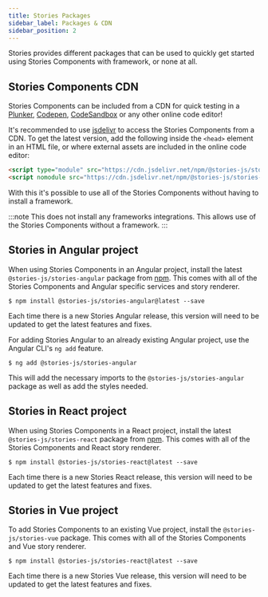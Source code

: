 ```yaml
---
title: Stories Packages
sidebar_label: Packages & CDN
sidebar_position: 2
---
```


Stories provides different packages that can be used to quickly get started using Stories Components with framework, or none at all.

## Stories Components CDN

Stories Components can be included from a CDN for quick testing in a [Plunker](https://plnkr.co/), [Codepen](https://codepen.io), [CodeSandbox](https://codesandbox.io/) or any other online code editor!

It's recommended to use [jsdelivr](https://www.jsdelivr.com/) to access the Stories Components from a CDN. To get the latest version, add the following inside the `<head>` element in an HTML file, or where external assets are included in the online code editor:

```html
<script type="module" src="https://cdn.jsdelivr.net/npm/@stories-js/stories-components@0.1.1/dist/esm/index.js"></script>
<script nomodule src="https://cdn.jsdelivr.net/npm/@stories-js/stories-components@0.1.1/dist/index.cjs.js"></script>
```

With this it's possible to use all of the Stories Components without having to install a framework.

:::note
This does not install any frameworks integrations. This allows use of the Stories Components without a framework.
:::

## Stories in Angular project

When using Stories Components in an Angular project, install the latest `@stories-js/stories-angular` package from [npm](https://npmjs.com). This comes with all of the Stories Components and Angular specific services and story renderer.

```shell
$ npm install @stories-js/stories-angular@latest --save
```

Each time there is a new Stories Angular release, this version will need to be updated to get the latest features and fixes.

For adding Stories Angular to an already existing Angular project, use the Angular CLI's `ng add` feature.

```shell
$ ng add @stories-js/stories-angular
```

This will add the necessary imports to the `@stories-js/stories-angular` package as well as add the styles needed.

## Stories in React project

When using Stories Components in a React project, install the latest `@stories-js/stories-react` package from [npm](https://npmjs.com). This comes with all of the Stories Components and React story renderer.

```shell
$ npm install @stories-js/stories-react@latest --save
```

Each time there is a new Stories React release, this version will need to be updated to get the latest features and fixes.

## Stories in Vue project

To add Stories Components to an existing Vue project, install the `@stories-js/stories-vue` package. This comes with all of the Stories Components and Vue story renderer.

```shell
$ npm install @stories-js/stories-react@latest --save
```

Each time there is a new Stories Vue release, this version will need to be updated to get the latest features and fixes.